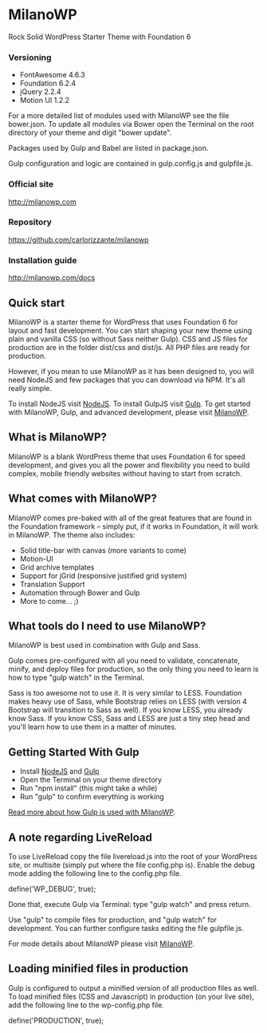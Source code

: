 # MilanoWP
Rock Solid WordPress Starter Theme with Foundation 6

### Versioning
- FontAwesome 4.6.3
- Foundation 6.2.4
- jQuery 2.2.4
- Motion UI 1.2.2

For a more detailed list of modules used with MilanoWP see the file bower.json. To update all modules via Bower open the Terminal on the root directory of your theme and digit "bower update".

Packages used by Gulp and Babel are listed in package.json.

Gulp configuration and logic are contained in gulp.config.js and gulpfile.js.

### Official site
http://milanowp.com

### Repository
https://github.com/carlorizzante/milanowp

### Installation guide
http://milanowp.com/docs

## Quick start
MilanoWP is a starter theme for WordPress that uses Foundation 6 for layout and fast development. You can start shaping your new theme using plain and vanilla CSS (so without Sass neither Gulp). CSS and JS files for production are in the folder dist/css and dist/js. All PHP files are ready for production.

However, if you mean to use MilanoWP as it has been designed to, you will need NodeJS and few packages that you can download via NPM. It's all really simple.

To install NodeJS visit [NodeJS](https://nodejs.org). To install GulpJS visit [Gulp](http://gulpjs.com/). To get started with MilanoWP, Gulp, and advanced development, please visit [MilanoWP](http://milanowp.com).

## What is MilanoWP?
MilanoWP is a blank WordPress theme that uses Foundation 6 for speed development, and gives you all the power and flexibility you need to build complex, mobile friendly websites without having to start from scratch.

## What comes with MilanoWP?
MilanoWP comes pre-baked with all of the great features that are found in the Foundation framework – simply put, if it works in Foundation, it will work in MilanoWP. The theme also includes:

- Solid title-bar with canvas (more variants to come)
- Motion-UI
- Grid archive templates
- Support for jGrid (responsive justified grid system)
- Translation Support
- Automation through Bower and Gulp
- More to come... ;)

## What tools do I need to use MilanoWP?
MilanoWP is best used in combination with Gulp and Sass.

Gulp comes pre-configured with all you need to validate, concatenate, minify, and deploy files for production, so the only thing you need to learn is how to type "gulp watch" in the Terminal.

Sass is too awesome not to use it. It is very similar to LESS. Foundation makes heavy use of Sass, while Bootstrap relies on LESS (with version 4 Bootstrap will transition to Sass as well). If you know LESS, you already know Sass. If you know CSS, Sass and LESS are just a tiny step head and you'll learn how to use them in a matter of minutes.

## Getting Started With Gulp
- Install [NodeJS](https://nodejs.org) and [Gulp](http://gulpjs.com/)
- Open the Terminal on your theme directory
- Run "npm install" (this might take a while)
- Run "gulp" to confirm everything is working

[Read more about how Gulp is used with MilanoWP](http://milanowp.com/docs/gulp/).

## A note regarding LiveReload
To use LiveReload copy the file livereload.js into the root of your WordPress site, or multisite (simply put where the file config.php is). Enable the debug mode adding the following line to the config.php file.

define('WP_DEBUG', true);

Done that, execute Gulp via Terminal: type "gulp watch" and press return.

Use "gulp" to compile files for production, and "gulp watch" for development. You can further configure tasks editing the file gulpfile.js.

For mode details about MilanoWP please visit [MilanoWP](http://milanowp.com).

## Loading minified files in production

Gulp is configured to output a minified version of all production files as well. To load minified files (CSS and Javascript) in production (on your live site), add the following line to the wp-config.php file.

define('PRODUCTION', true);
